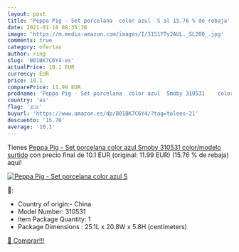 ```yaml
---
layout: post
title: 'Peppa Pig - Set porcelana  color azul  S al 15.76 % de rebaja'
date: 2021-01-18 08:35:38
image: 'https://m.media-amazon.com/images/I/31S1YTy2AUL._SL200_.jpg'
comments: true
category: ofertas
author: ring
slug: 'B01BK7C6Y4-es'
actualPrice: 10.1 EUR
currency: EUR
price: 10.1
comparePrice: 11.99 EUR
prodname: 'Peppa Pig - Set porcelana  color azul  Smoby 310531    color/modelo surtido'
country: 'es'
flag: '🇪🇸'
buyurl: 'https://www.amazon.es/dp/B01BK7C6Y4/?tag=tolees-21'
descuento: '15.76'
average: '10.1'
---
```


Tienes [Peppa Pig - Set porcelana  color azul  Smoby 310531    color/modelo surtido](https://www.amazon.es/dp/B01BK7C6Y4/?tag=tolees-21) con precio final de  10.1 EUR (original: 11.99 EUR) (15.76 %  de rebaja) aqui!

[![Peppa Pig - Set porcelana  color azul  S](https://m.media-amazon.com/images/I/31S1YTy2AUL._SL200_.jpg)](https://www.amazon.es/dp/B01BK7C6Y4/?tag=tolees-21)

🔎:

- Country of origin:- China
- Model Number: 310531
- Item Package Quantity: 1
- Package Dimensions : 25.1L x 20.8W x 5.8H (centimeters)

[🛒 Comprar!!!](https://www.amazon.es/dp/B01BK7C6Y4/?tag=tolees-21)
